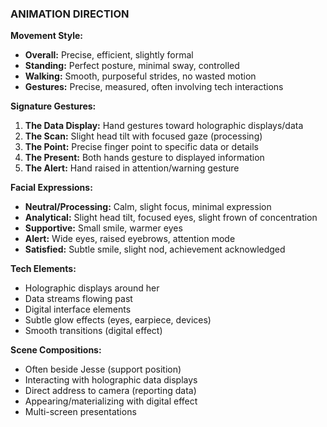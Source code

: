 ### ANIMATION DIRECTION

**Movement Style:**
- **Overall:** Precise, efficient, slightly formal
- **Standing:** Perfect posture, minimal sway, controlled
- **Walking:** Smooth, purposeful strides, no wasted motion
- **Gestures:** Precise, measured, often involving tech interactions

**Signature Gestures:**
1. **The Data Display:** Hand gestures toward holographic displays/data
2. **The Scan:** Slight head tilt with focused gaze (processing)
3. **The Point:** Precise finger point to specific data or details
4. **The Present:** Both hands gesture to displayed information
5. **The Alert:** Hand raised in attention/warning gesture

**Facial Expressions:**
- **Neutral/Processing:** Calm, slight focus, minimal expression
- **Analytical:** Slight head tilt, focused eyes, slight frown of concentration
- **Supportive:** Small smile, warmer eyes
- **Alert:** Wide eyes, raised eyebrows, attention mode
- **Satisfied:** Subtle smile, slight nod, achievement acknowledged

**Tech Elements:**
- Holographic displays around her
- Data streams flowing past
- Digital interface elements
- Subtle glow effects (eyes, earpiece, devices)
- Smooth transitions (digital effect)

**Scene Compositions:**
- Often beside Jesse (support position)
- Interacting with holographic data displays
- Direct address to camera (reporting data)
- Appearing/materializing with digital effect
- Multi-screen presentations
